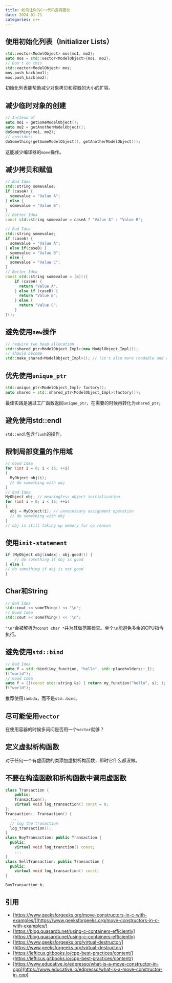 ```yaml
---
title: 如何让你的C++代码变得更快
date: 2024-01-21
categories: c++
---
```


## 使用初始化列表（Initializer Lists）

```C++
std::vector<ModelObject> mos{mo1, mo2};
auto mos = std::vector<ModelObject>{mo1, mo2};
// Don't do this
std::vector<ModelObject> mos;
mos.push_back(mo1);
mos.push_back(mo2);
```

初始化列表能帮助减少对象拷贝和容器的大小的扩容。

## 减少临时对象的创建
```C++
// Instead of
auto mo1 = getSomeModelObject();
auto mo2 = getAnotherModelObject();
doSomething(mo1, mo2);
// consider:
doSomething(getSomeModelObject(), getAnotherModelObject());
```

这能减少编译器的`move`操作。

## 减少拷贝和赋值
```C++
// Bad Idea
std::string somevalue;
if (caseA) {
  somevalue = "Value A";
} else {
  somevalue = "Value B";
}
// Better Idea
const std::string somevalue = caseA ? "Value A" : "Value B";
```

```C++
// Bad Idea
std::string somevalue;
if (caseA) {
  somevalue = "Value A";
} else if(caseB) {
  somevalue = "Value B";
} else {
  somevalue = "Value C";
}
// Better Idea
const std::string somevalue = [&](){
    if (caseA) {
      return "Value A";
    } else if (caseB) {
      return "Value B";
    } else {
      return "Value C";
    }
}();
```

## 避免使用`new`操作
```C++
// require two heap allocation
std::shared_ptr<ModelObject_Impl>(new ModelObject_Impl());
// should become
std::make_shared<ModelObject_Impl>(); // (it's also more readable and concise)
```

## 优先使用`unique_ptr`
```C++
std::unique_ptr<ModelObject_Impl> factory();
auto shared = std::shared_ptr<ModelObject_Impl>(factory());
```
最佳实践是通过工厂函数返回`unique_ptr`，在需要的时候再转化为`shared_ptr`。

## 避免使用std::endl
`std::endl`包含`flush`的操作。

## 限制局部变量的作用域
```C++
// Good Idea
for (int i = 0; i < 15; ++i)
{
  MyObject obj(i);
  // do something with obj
}
// Bad Idea
MyObject obj; // meaningless object initialization
for (int i = 0; i < 15; ++i)
{
  obj = MyObject(i); // unnecessary assignment operation
  // do something with obj
}
// obj is still taking up memory for no reason
```

## 使用`init-statement`
```C++
if (MyObject obj(index); obj.good()) {
    // do something if obj is good
} else {
// do something if obj is not good
}
```

## Char和String
```C++
// Bad Idea
std::cout << someThing() << "\n";
// Good Idea
std::cout << someThing() << '\n';
```
`"\n"`会被解析为`const char *`并为其做范围检查。单个`\n`能避免多余的CPU指令执行。

## 避免使用`std::bind`
```C++
// Bad Idea
auto f = std::bind(&my_function, "hello", std::placeholders::_1);
f("world");
// Good Idea
auto f = [](const std::string &s) { return my_function("hello", s); };
f("world");
```
推荐使用`lambda`，而不是`std::bind`。

## 尽可能使用`vector`
在使用容器的时候多问问是否用一个`vector`就够？

## 定义虚拟析构函数
对于任何一个有虚函数的类添加虚拟析构函数，即时它什么都没做。

## 不要在构造函数和析构函数中调用虚函数
```C++
class Transaction {
    public:
    Transaction();
    virtual void log_transaction() const = 0;
};
Transaction:: Transaction() {
  ...
  // log the tranaction
  log_transaction();
}
class BuyTransaction: public Transaction {
  public:
    virtual void log_tranction() const;
    ... 
}
class SellTransaction: public Transaction {
  public:
    virtual void log_transaction() const;
}

BuyTransaction b;
```

## 引用
* [https://www.geeksforgeeks.org/move-constructors-in-c-with-examples/](https://www.geeksforgeeks.org/move-constructors-in-c-with-examples/)
* [https://blog.quasardb.net/using-c-containers-efficiently](https://blog.quasardb.net/using-c-containers-efficiently)
* [https://www.geeksforgeeks.org/virtual-destructor/](https://www.geeksforgeeks.org/virtual-destructor/)
* [https://lefticus.gitbooks.io/cpp-best-practices/content/](https://lefticus.gitbooks.io/cpp-best-practices/content/)
* [https://www.educative.io/edpresso/what-is-a-move-constructor-in-cpp](https://www.educative.io/edpresso/what-is-a-move-constructor-in-cpp)


